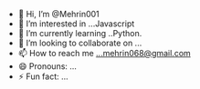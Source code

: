 - 👋 Hi, I’m @Mehrin001
- 👀 I’m interested in ...Javascript
- 🌱 I’m currently learning ..Python.
- 💞️ I’m looking to collaborate on ...
- 📫 How to reach me ...mehrin068@gmail.com
- 😄 Pronouns: ...
- ⚡ Fun fact: ...

<!---
Mehrin001/Mehrin001 is a ✨ special ✨ repository because its `README.md` (this file) appears on your GitHub profile.
You can click the Preview link to take a look at your changes.
--->
